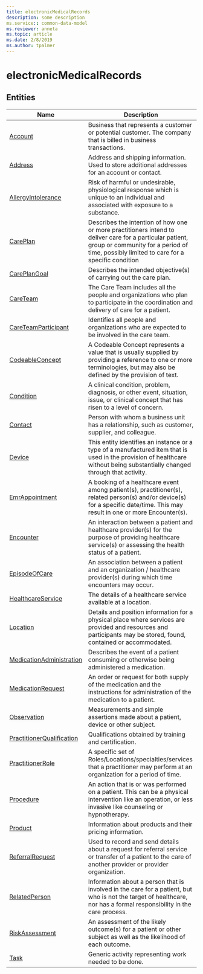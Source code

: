 ```yaml
---
title: electronicMedicalRecords
description: some description
ms.service:: common-data-model
ms.reviewer: anneta
ms.topic: article
ms.date: 2/8/2019
ms.author: tpalmer
---
```


# electronicMedicalRecords

## Entities

|Name|Description|
|---|---|
|[Account](Account.md)|Business that represents a customer or potential customer. The company that is billed in business transactions.|
|[Address](Address.md)|Address and shipping information. Used to store additional addresses for an account or contact.|
|[AllergyIntolerance](AllergyIntolerance.md)|Risk of harmful or undesirable, physiological response which is unique to an individual and associated with exposure to a substance.|
|[CarePlan](CarePlan.md)|Describes the intention of how one or more practitioners intend to deliver care for a particular patient, group or community for a period of time, possibly limited to care for a specific condition|
|[CarePlanGoal](CarePlanGoal.md)|Describes the intended objective(s) of carrying out the care plan.|
|[CareTeam](CareTeam.md)|The Care Team includes all the people and organizations who plan to participate in the coordination and delivery of care for a patient.|
|[CareTeamParticipant](CareTeamParticipant.md)|Identifies all people and organizations who are expected to be involved in the care team.|
|[CodeableConcept](CodeableConcept.md)|A Codeable Concept represents a value that is usually supplied by providing a reference to one or more terminologies, but may also be defined by the provision of text.|
|[Condition](Condition.md)|A clinical condition, problem, diagnosis, or other event, situation, issue, or clinical concept that has risen to a level of concern.|
|[Contact](Contact.md)|Person with whom a business unit has a relationship, such as customer, supplier, and colleague.|
|[Device](Device.md)|This entity identifies an instance or a type of a manufactured item that is used in the provision of healthcare without being substantially changed through that activity.|
|[EmrAppointment](EmrAppointment.md)|A booking of a healthcare event among patient(s), practitioner(s), related person(s) and/or device(s) for a specific date/time. This may result in one or more Encounter(s).|
|[Encounter](Encounter.md)|An interaction between a patient and healthcare provider(s) for the purpose of providing healthcare service(s) or assessing the health status of a patient.|
|[EpisodeOfCare](EpisodeOfCare.md)|An association between a patient and an organization / healthcare provider(s) during which time encounters may occur.|
|[HealthcareService](HealthcareService.md)|The details of a healthcare service available at a location.|
|[Location](Location.md)|Details and position information for a physical place where services are provided and resources and participants may be stored, found, contained or accommodated.|
|[MedicationAdministration](MedicationAdministration.md)|Describes the event of a patient consuming or otherwise being administered a medication.|
|[MedicationRequest](MedicationRequest.md)|An order or request for both supply of the medication and the instructions for administration of the medication to a patient.|
|[Observation](Observation.md)|Measurements and simple assertions made about a patient, device or other subject.|
|[PractitionerQualification](PractitionerQualification.md)|Qualifications obtained by training and certification.|
|[PractitionerRole](PractitionerRole.md)|A specific set of Roles/Locations/specialties/services that a practitioner may perform at an organization for a period of time.|
|[Procedure](Procedure.md)|An action that is or was performed on a patient. This can be a physical intervention like an operation, or less invasive like counseling or hypnotherapy.|
|[Product](Product.md)|Information about products and their pricing information.|
|[ReferralRequest](ReferralRequest.md)|Used to record and send details about a request for referral service or transfer of a patient to the care of another provider or provider organization.|
|[RelatedPerson](RelatedPerson.md)|Information about a person that is involved in the care for a patient, but who is not the target of healthcare, nor has a formal responsibility in the care process.|
|[RiskAssessment](RiskAssessment.md)|An assessment of the likely outcome(s) for a patient or other subject as well as the likelihood of each outcome.|
|[Task](Task.md)|Generic activity representing work needed to be done.|
